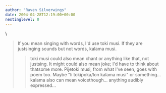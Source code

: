 ```yaml
---
author: "Raven Silverwings"
date: 2004-04-28T12:19:00+00:00
nestinglevel: 0
---
```

\
> If you mean singing with words, I'd use toki musi. If they are justsinging sounds but not words, kalama musi.
>> toki musi could also mean chant or anything like that, not justsing. It might could also mean joke; I'd have to think about thatsome more.
>> Pijetoki musi, from what I've seen, goes with poem too. Maybe "li tokipoka/lon kalama musi" or something... kalama also can mean voicethough... anything audibly expressed...